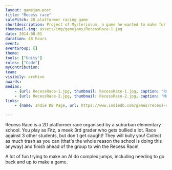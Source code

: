 ```yaml
---
layout: gamejam-post
title: "Recess race"
salePitch: 2D platformer racing game
shortdescription: Project of Mysteriosum, a game he wanted to make for a while. My first multi-weeks game.
thumbnail-img: assets/img/gamejams/RecessRace-1.jpg
date: 2014-08-01
duration: 48 hours
event: 
eventGroup: []
theme: 
tools: ["Unity"]
roles: ["Code"]
myContribution: 
team: 
visibily: archive
awards: 
medias: 
    - {url: RecessRace-1.jpg, thumbnail: RecessRace-1.jpg, caption: "Running..."}
    - {url: RecessRace-2.jpg, thumbnail: RecessRace-2.jpg, caption: "More running"}
links: 
    - {name: Indie DB Page, url: https://www.indiedb.com/games/recess-race/}

---
```

Recess Race is a 2D platformer race organised by a suburban elementary school. You play as Fitz, a meek 3rd grader who gets bullied a lot. Race against 3 other students, but don't get caught! They will bully you! Collect as much trash as you can (that's the whole reason the school is doing this anyway) and finish ahead of the group to win the Recess Race!

A lot of fun trying to make an AI do complex jumps, including needing to go back and up to make a game.